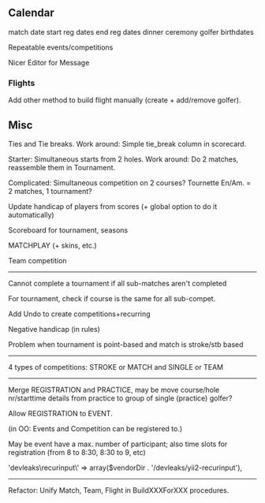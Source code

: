 Calendar
--------
match date
start reg dates
end reg dates
dinner
ceremony
golfer birthdates


Repeatable events/competitions


Nicer Editor for Message

### Flights

Add other method to build flight manually (create + add/remove golfer).


## Misc

Ties and Tie breaks. Work around: Simple tie_break column in scorecard.

Starter: Simultaneous starts from 2 holes. Work around: Do 2 matches, reassemble them in Tournament.

Complicated: Simultaneous competition on 2 courses? Tournette En/Am. = 2 matches, 1 tournament?

Update handicap of players from scores (+ global option to do it automatically)


Scoreboard for tournament, seasons



MATCHPLAY (+ skins, etc.)

Team competition


----

Cannot complete a tournament if all sub-matches aren't completed

For tournament, check if course is the same for all sub-compet.

Add Undo to create competitions+recurring

Negative handicap (in rules)


Problem when tournament is point-based and match is stroke/stb based

---------
4 types of competitions: STROKE or MATCH and SINGLE or TEAM


---------
Merge REGISTRATION and PRACTICE, may be move course/hole nr/starttime details from practice to group of single (practice) golfer?

Allow REGISTRATION to EVENT. 

(in OO: Events and Competition can be registered to.)

May be event have a max. number of participant; also time slots for registration (from 8 to 8:30, 8:30 to 9, etc)


'devleaks\\recurinput\\' => array($vendorDir . '/devleaks/yii2-recurinput'),

----------

Refactor: Unify Match, Team, Flight in BuildXXXForXXX procedures.


